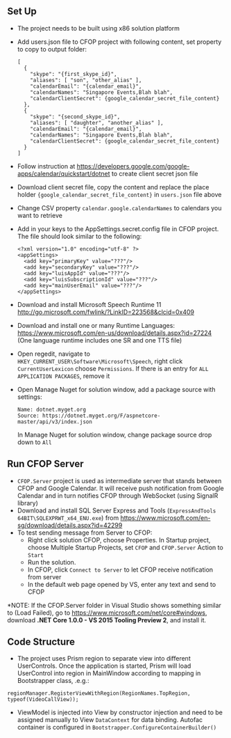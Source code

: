 ## Set Up

- The project needs to be built using x86 solution platform
- Add users.json file to CFOP project with following content, set property to copy to output folder:
  
  ```
  [
    {
      "skype": "{first_skype_id}",
      "aliases": [ "son", "other_alias" ],
      "calendarEmail": "{calendar_email}",
      "calendarNames": "Singapore Events,Blah blah",
      "calendarClientSecret": {google_calendar_secret_file_content}
    },
    {
      "skype": "{second_skype_id}",
      "aliases": [ "daughter", "another_alias" ],
      "calendarEmail": "{calendar_email}",
      "calendarNames": "Singapore Events,Blah blah",
      "calendarClientSecret": {google_calendar_secret_file_content}
    }
  ]
  ```
- Follow instruction at https://developers.google.com/google-apps/calendar/quickstart/dotnet to create client secret json file
- Download client secret file, copy the content and replace the place holder `{google_calendar_secret_file_content}` in `users.json` file above
- Change CSV property `calendar.google.calendarNames` to calendars you want to retrieve
- Add in your keys to the AppSettings.secret.config file in CFOP project.  The file should look similar to the following:
  ```
  <?xml version="1.0" encoding="utf-8" ?>
  <appSettings>
    <add key="primaryKey" value="???"/>
    <add key="secondaryKey" value="???"/>
    <add key="luisAppId" value="???"/>
    <add key="luisSubscriptionId" value="???"/>
    <add key="mainUserEmail" value="???"/>
  </appSettings>
  ```

- Download and install Microsoft Speech Runtime 11 http://go.microsoft.com/fwlink/?LinkID=223568&clcid=0x409
- Download and install one or many Runtime Languages: https://www.microsoft.com/en-us/download/details.aspx?id=27224
    (One language runtime includes one SR and one TTS file)
- Open regedit, navigate to `HKEY_CURRENT_USER\Software\Microsoft\Speech`, right click `CurrentUserLexicon` choose `Permissions`. If there is an entry for `ALL APPLICATION PACKAGES`, remove it
- Open Manage Nuget for solution window, add a package source with settings:

  ```
  Name: dotnet.myget.org
  Source: https://dotnet.myget.org/F/aspnetcore-master/api/v3/index.json
  ```
  In Manage Nuget for solution window, change package source drop down to `All`

## Run CFOP Server
- `CFOP.Server` project is used as intermediate server that stands between CFOP and Google Calendar. It will receive push notification from Google Calendar and in turn notifies CFOP through WebSocket (using SignalR library)
- Download and install SQL Server Express and Tools (`ExpressAndTools 64BIT\SQLEXPRWT_x64_ENU.exe`) from https://www.microsoft.com/en-sg/download/details.aspx?id=42299
- To test sending message from Server to CFOP:
  - Right click solution CFOP, choose Properties. In Startup project, choose Multiple Startup Projects, set `CFOP` and `CFOP.Server` Action to `Start`
  - Run the solution.
  - In CFOP, click `Connect to Server` to let CFOP receive notification from server
  - In the default web page opened by VS, enter any text and send to CFOP 

\*NOTE: If the CFOP.Server folder in Visual Studio shows something similar to (Load Failed), go to https://www.microsoft.com/net/core#windows, download **.NET Core 1.0.0 - VS 2015 Tooling Preview 2**, and install it.

## Code Structure

- The project uses Prism region to separate view into different UserControls. Once the application is started, Prism will load UserControl into region in MainWindow according to mapping in Bootstrapper class, .e.g.:
```
regionManager.RegisterViewWithRegion(RegionNames.TopRegion, typeof(VideoCallView));
```

- ViewModel is injected into View by constructor injection and need to be assigned manually to View `DataContext` for data binding. Autofac container is configured in `Bootstrapper.ConfigureContainerBuilder()`
